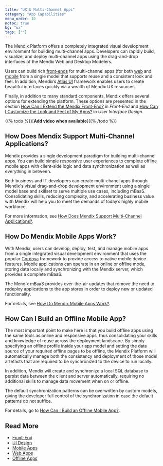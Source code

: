 ```yaml
---
title: "UX & Multi-Channel Apps"
category: "App Capabilities"
menu_order: 10
notoc: true
bg: "ux"
tags: [""]
---
```


The Mendix Platform offers a completely integrated visual development environment for building multi-channel apps. Developers can rapidly build, visualize, and deploy multi-channel apps using the drag-and-drop interfaces of the Mendix Web and Desktop Modelers.

Users can build rich [front-ends](front-end) for multi-channel apps (for both [web](web-apps) and [mobile](mobile-apps) from a single model that supports reuse and a consistent look and feel. In addition, Mendix’s [Atlas UI](https://atlas.mendix.com/) framework enables users to create beautiful interfaces quickly via a wealth of Mendix UX resources.

Finally, in addition to many standard components, Mendix offers several options for extending the platform. These options are presented in the section [How Can I Extend the Mendix Front-End?](front-end#extend) in *Front-End* and [How Can I Customize the Look and Feel of My Apps?](ui-design#customize) in *User Interface Design*.

{{% todo %}}[**Add video when available**]{{% /todo %}}

## How Does Mendix Support Multi-Channel Applications?

Mendix provides a single development paradigm for building multi-channel apps. You can build simple responsive user experiences to complete offline mobile apps with client-side logic and data synchronization as well as everything in between.

Both business and IT developers can create multi-chanel apps through Mendix's visual drag-and-drop development environment using a single model base and skillset to serve multiple use cases, including mBaaS.  Consolidating skills, reducing complexity, and accelerating business value with Mendix will help you to meet the demands of today’s highly mobile workforce.

For more information, see [How Does Mendix Support Multi-Channel Applications?](front-end#support-multi-channel).

## How Do Mendix Mobile Apps Work?

With Mendix, users can develop, deploy, test, and manage mobile apps from a single integrated visual development environment that uses the popular [Cordova](https://cordova.apache.org/) framework to provide access to native mobile device features. Mobile applications can operate in an online or offline mode, storing data locally and synchronizing with the Mendix server, which provides a complete mBaaS.

The Mendix mBaaS provides over-the-air updates that remove the need to redeploy applications to the app stores in order to deploy new or updated functionality.

For details, see [How Do Mendix Mobile Apps Work?](mobile-apps#mobile-apps-work).

## How Can I Build an Offline Mobile App?

The most important point to make here is that you build offline apps using the same tools as online and responsive apps, thus consolidating your skills and knowledge of reuse across the deployment landscape. By simply specifying an offline profile inside your app model and setting the data source of your required offline pages to be offline, the Mendix Platform will automatically manage both the consistency and deployment of those model artefacts that are required to be synchronized to the device to run locally.

In addition, Mendix will create and synchronize a local SQL database to persist data between the client and server automatically, requiring no additional skills to manage data movement when on or offline.

The default synchronization patterns can be overwritten by custom models, giving the developer full control of the synchronization in case the default patterns do not suffice. 

For details, go to [How Can I Build an Offline Mobile App?](offline-apps#build-offline).

## Read More

* [Front-End](front-end)
* [UI Design](ui-design)
* [Mobile Apps](mobile-apps)
* [Web Apps](web-apps)
* [Offline Apps](offline-apps)
